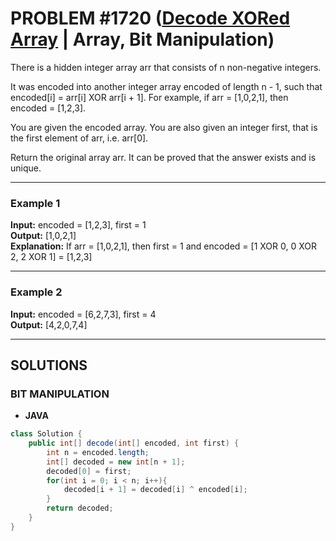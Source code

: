 # PROBLEM #1720 ([Decode XORed Array](https://leetcode.com/problems/decode-xored-array/) | Array, Bit Manipulation)

There is a hidden integer array arr that consists of n non-negative integers.

It was encoded into another integer array encoded of length n - 1, such that encoded[i] = arr[i] XOR arr[i + 1]. For example, if arr = [1,0,2,1], then encoded = [1,2,3].

You are given the encoded array. You are also given an integer first, that is the first element of arr, i.e. arr[0].

Return the original array arr. It can be proved that the answer exists and is unique.

<hr>

### Example 1
**Input:** encoded = [1,2,3], first = 1 <br />
**Output:** [1,0,2,1] <br />
**Explanation:** If arr = [1,0,2,1], then first = 1 and encoded = [1 XOR 0, 0 XOR 2, 2 XOR 1] = [1,2,3]

<hr>

### Example 2
**Input:** encoded = [6,2,7,3], first = 4 <br />
**Output:** [4,2,0,7,4]

<hr>

## SOLUTIONS

### **BIT MANIPULATION**

- **JAVA**
```java
class Solution {
    public int[] decode(int[] encoded, int first) {
        int n = encoded.length;
        int[] decoded = new int[n + 1];
        decoded[0] = first;
        for(int i = 0; i < n; i++){
            decoded[i + 1] = decoded[i] ^ encoded[i];
        }
        return decoded;
    }
}
```
